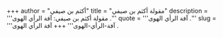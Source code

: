 +++
author = "أكثم بن صيفي"
title = "مقولة أكثم بن صيفي"
description = '''مقولة أكثم بن صيفي: آفة الرأي الهوى .'''
quote = '''آفة الرأي الهوى .'''
slug = '''آفة-الرأي-الهوى'''
+++
آفة الرأي الهوى .
